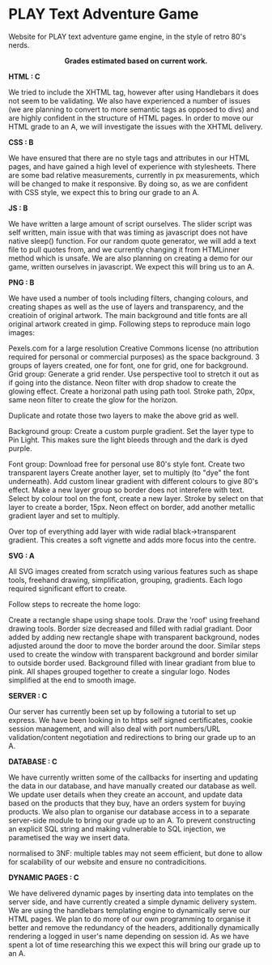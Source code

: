 # PLAY Text Adventure Game

Website for PLAY text adventure game engine, in the style of retro 80's nerds.

<center><b> Grades estimated based on current work. </center></b>

<b> HTML : C </b>

We tried to include the XHTML tag, however after using Handlebars it does not seem to be validating. We also have experienced a number of issues (we are planning to convert to more semantic tags as opposed to divs) and are highly confident in the structure of HTML pages. 
     In order to move our HTML grade to an A, we will investigate the issues with the XHTML delivery. 

<b> CSS : B </b> 

We have ensured that there are no style tags and attributes in our HTML pages, and have gained a high level of experience with stylesheets. There are some bad relative measurements, currently in px measurements, which will be changed to make it responsive.  By doing so, as we are confident with CSS style, we expect this to bring our grade to an A. 

<b> JS : B </b>

We have written a large amount of script ourselves. The slider script was self written, main issue with that was timing as javascript does not have native sleep() function. For our random quote generator, we will add a text file to pull quotes from, and we currently changing it from HTMLinner method which is unsafe. We are also planning on creating a demo for our game, written ourselves in javascript. We expect this will bring us to an A. 

<b> PNG : B </b>

We have used a number of tools including filters, changing colours, and creating shapes as well as the use of layers and transparency, and the creatioin of original artwork. The main background and title fonts are all original artwork created in gimp. Following steps to reproduce main logo images:

Pexels.com for a large resolution Creative Commons license (no attribution required for personal or commercial purposes) as the space background. 3 groups of layers created, one for font, one for grid, one for background.
Grid group:
Generate a grid render.
Use perspective tool to stretch it out as if going into the distance.
Neon filter with drop shadow to create the glowing effect.
Create a horizonal path using path tool. 
Stroke path, 20px, same neon filter to create the glow for the horizon.

Duplicate and rotate those two layers to make the above grid as well.

Background group:
Create a custom purple gradient.
Set the layer type to Pin Light.
This makes sure the light bleeds through and the dark is dyed purple.

Font group:
Download free for personal use 80's style font.
Create two transparent layers
Create another layer, set to multiply (to "dye" the font underneath).
Add custom linear gradient with different colours to give 80's effect.
Make a new layer group so border does not interefere with text.
Select by colour tool on the font, create a new layer.
Stroke by select on that layer to create a border, 15px.
Neon effect on border, add another metallic gradient layer and set to multiply.

Over top of everything add layer with wide radial black->transparent gradient.
This creates a soft vignette and adds more focus into the centre. 

<b> SVG : A </b>

All SVG images created from scratch using various features such as shape tools, freehand drawing, simplification, grouping, gradients. Each logo required significant effort to create. 

Follow steps to recreate the home logo: 

  Create a rectangle shape using shape tools. Draw the 'roof' using freehand drawing tools. Border size decreased and filled with radial gradiant. Door added by adding new rectangle shape with transparent background, nodes adjusted around the door to move the border around the door. Similar steps used to create the window with transparent background and border similar to outside border used. Background filled with linear gradiant from blue to pink. All shapes grouped together to create a singular logo. Nodes simplified at the end to smooth image. 

<b> SERVER : C </b>

Our server has currently been set up by following a tutorial to set up express. We have been looking in to https self signed certificates, cookie session management, and will also deal with port numbers/URL validation/content negotiation and redirections to bring our grade up to an A. 

<b> DATABASE : C </b> 

We have currently written some of the callbacks for inserting and updating the data in our database, and have manually created our database as well. We update user details when they create an account, and update data based on the products that they buy, have an orders system for buying products. We also plan to organise our database access in to a separate server-side module to bring our grade up to an A. To prevent constructing an explicit SQL string and making vulnerable to SQL injection, we parametised the way we insert data.
     
normalised to 3NF: multiple tables may not seem efficient, but done to allow for scalability of our website and ensure  no contradicitions. 

<b> DYNAMIC PAGES : C </b>

We have delivered dynamic pages by inserting data into templates on the server side, and have currently created a simple dynamic delivery system. We are using the handlebars templating engine to dynamically serve our HTML pages. We plan to do more of our own programming to organise it better and remove the redundancy of the headers, additionally dynamically rendering a logged in user's name depending on session id. As we have spent a lot of time researching this we expect this will bring our grade up to an A.
